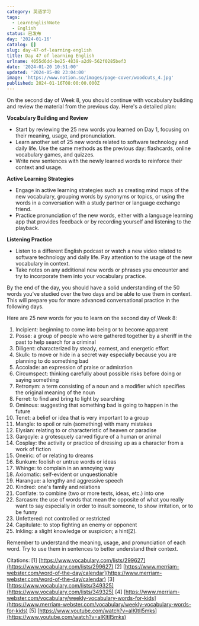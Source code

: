 ```yaml
---
category: 英语学习
tags:
  - LearnEnglishNote
  - English
status: 已发布
day: '2024-01-16'
catalog: []
slug: day-47-of-learning-english
title: Day 47 of learning English
urlname: 4055d6dd-be25-4839-a2d9-562f0285bef3
date: '2024-01-20 10:51:00'
updated: '2024-05-08 23:04:00'
image: 'https://www.notion.so/images/page-cover/woodcuts_4.jpg'
published: 2024-01-16T08:00:00.000Z
---
```


On the second day of Week 8, you should continue with vocabulary building and review the material from the previous day. Here's a detailed plan:


**Vocabulary Building and Review**

- Start by reviewing the 25 new words you learned on Day 1, focusing on their meaning, usage, and pronunciation.
- Learn another set of 25 new words related to software technology and daily life. Use the same methods as the previous day: flashcards, online vocabulary games, and quizzes.
- Write new sentences with the newly learned words to reinforce their context and usage.

**Active Learning Strategies**

- Engage in active learning strategies such as creating mind maps of the new vocabulary, grouping words by synonyms or topics, or using the words in a conversation with a study partner or language exchange friend.
- Practice pronunciation of the new words, either with a language learning app that provides feedback or by recording yourself and listening to the playback.

**Listening Practice**

- Listen to a different English podcast or watch a new video related to software technology and daily life. Pay attention to the usage of the new vocabulary in context.
- Take notes on any additional new words or phrases you encounter and try to incorporate them into your vocabulary practice.

By the end of the day, you should have a solid understanding of the 50 words you've studied over the two days and be able to use them in context. This will prepare you for more advanced conversational practice in the following days.


Here are 25 new words for you to learn on the second day of Week 8:

1. Incipient: beginning to come into being or to become apparent
2. Posse: a group of people who were gathered together by a sheriff in the past to help search for a criminal
3. Diligent: characterized by steady, earnest, and energetic effort
4. Skulk: to move or hide in a secret way especially because you are planning to do something bad
5. Accolade: an expression of praise or admiration
6. Circumspect: thinking carefully about possible risks before doing or saying something
7. Retronym: a term consisting of a noun and a modifier which specifies the original meaning of the noun
8. Ferret: to find and bring to light by searching
9. Ominous: suggesting that something bad is going to happen in the future
10. Tenet: a belief or idea that is very important to a group
11. Mangle: to spoil or ruin (something) with many mistakes
12. Elysian: relating to or characteristic of heaven or paradise
13. Gargoyle: a grotesquely carved figure of a human or animal
14. Cosplay: the activity or practice of dressing up as a character from a work of fiction
15. Oneiric: of or relating to dreams
16. Bunkum: foolish or untrue words or ideas
17. Whinge: to complain in an annoying way
18. Axiomatic: self-evident or unquestionable
19. Harangue: a lengthy and aggressive speech
20. Kindred: one's family and relations
21. Conflate: to combine (two or more texts, ideas, etc.) into one
22. Sarcasm: the use of words that mean the opposite of what you really want to say especially in order to insult someone, to show irritation, or to be funny
23. Unfettered: not controlled or restricted
24. Capitulate: to stop fighting an enemy or opponent
25. Inkling: a slight knowledge or suspicion; a hint[2].

Remember to understand the meaning, usage, and pronunciation of each word. Try to use them in sentences to better understand their context.


Citations:
[1] [https://www.vocabulary.com/lists/299627](https://www.vocabulary.com/lists/299627)
[2] [https://www.merriam-webster.com/word-of-the-day/calendar](https://www.merriam-webster.com/word-of-the-day/calendar)
[3] [https://www.vocabulary.com/lists/349325](https://www.vocabulary.com/lists/349325)
[4] [https://www.merriam-webster.com/vocabulary/weekly-vocabulary-words-for-kids](https://www.merriam-webster.com/vocabulary/weekly-vocabulary-words-for-kids)
[5] [https://www.youtube.com/watch?v=aIKltIl5mks](https://www.youtube.com/watch?v=aIKltIl5mks)

